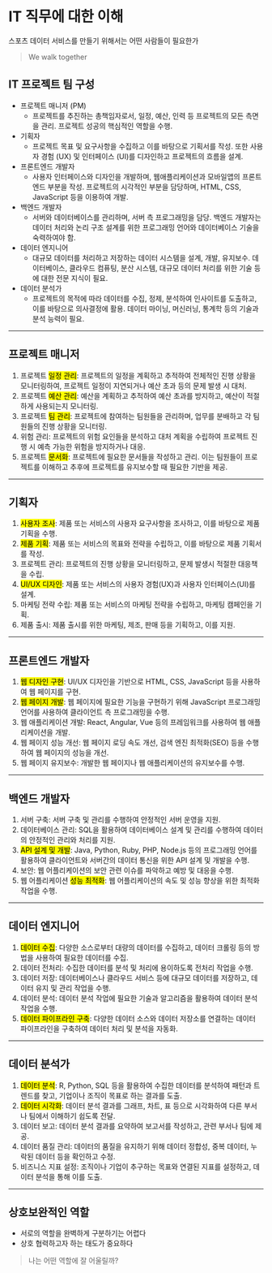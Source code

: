 # IT 직무에 대한 이해

스포츠 데이터 서비스를 만들기 위해서는 어떤 사람들이 필요한가

> We walk together

## IT 프로젝트 팀 구성

- 프로젝트 매니저 (PM)
    - 프로젝트를 추진하는 총책임자로서, 일정, 예산, 인력 등 프로젝트의 모든 측면을 관리. 프로젝트 성공의 핵심적인 역할을 수행.
- 기획자
    - 프로젝트 목표 및 요구사항을 수집하고 이를 바탕으로 기획서를 작성. 또한 사용자 경험 (UX) 및 인터페이스 (UI)를 디자인하고 프로젝트의 흐름을 설계.
- 프론트엔드 개발자
    - 사용자 인터페이스와 디자인을 개발하며, 웹애플리케이션과 모바일앱의 프론트엔드 부분을 작성. 프로젝트의 시각적인 부분을 담당하며, HTML, CSS, JavaScript 등을 이용하여 개발.
- 백엔드 개발자
    - 서버와 데이터베이스를 관리하며, 서버 측 프로그래밍을 담당. 백엔드 개발자는 데이터 처리와 논리 구조 설계를 위한 프로그래밍 언어와 데이터베이스 기술을 숙력하여야 함.
- 데이터 엔지니어
    - 대규모 데이터를 처리하고 저장하는 데이터 시스템을 설계, 개발, 유지보수. 데이터베이스, 클라우드 컴퓨팅, 분산 시스템, 대규모 데이터 처리를 위한 기술 등에 대한 전문 지식이 필요.
- 데이터 분석가
    - 프로젝트의 목적에 따라 데이터를 수집, 정제, 분석하여 인사이트를 도출하고, 이를 바탕으로 의사결정에 활용. 데이터 마이닝, 머신러닝, 통계학 등의 기술과 분석 능력이 필요.

---

## 프로젝트 매니저

1. 프로젝트 <mark>일정 관리</mark>: 프로젝트의 일정을 계획하고 추적하여 전체적인 진행 상황을 모니터링하여, 프로젝트 일정이 지연되거나 예산 초과 등의 문제 발생 시 대처.
2. 프로젝트 <mark>예산 관리</mark>: 예산을 계획하고 추적하여 예산 초과를 방지하고, 예산이 적절하게 사용되는지 모니터링.
3. 프로젝트 <mark>팀 관리</mark>: 프로젝트에 참여하는 팀원들을 관리하며, 업무를 분배하고 각 팀원들의 진행 상황을 모니터링.
4. 위험 관리: 프로젝트의 위험 요인들을 분석하고 대처 계획을 수립하여 프로젝트 진행 시 예측 가능한 위험을 방지하거나 대응.
5. 프로젝트 <mark>문서화</mark>: 프로젝트에 필요한 문서들을 작성하고 관리. 이는 팀원들이 프로젝트를 이해하고 추후에 프로젝트를 유지보수할 때 필요한 기반을 제공.

---

## 기획자

1. <mark>사용자 조사</mark>: 제품 또는 서비스의 사용자 요구사항을 조사하고, 이를 바탕으로 제품 기획을 수행.
2. <mark>제품 기획</mark>: 제품 또는 서비스의 목표와 전략을 수립하고, 이를 바탕으로 제품 기획서를 작성.
3. 프로젝트 관리: 프로젝트의 진행 상황을 모니터링하고, 문제 발생시 적절한 대응책을 수립.
4. <mark>UI/UX 디자인</mark>: 제품 또는 서비스의 사용자 경험(UX)과 사용자 인터페이스(UI)를 설계.
5. 마케팅 전략 수립: 제품 또는 서비스의 마케팅 전략을 수립하고, 마케팅 캠페인을 기획.
6. 제품 출시: 제품 출시를 위한 마케팅, 제조, 판매 등을 기획하고, 이를 지원. 

---

## 프론트엔드 개발자

1. <mark>웹 디자인 구현</mark>: UI/UX 디자인을 기반으로 HTML, CSS, JavaScript 등을 사용하여 웹 페이지를 구현.
2. <mark>웹 페이지 개발</mark>: 웹 페이지에 필요한 기능을 구현하기 위해 JavaScript 프로그래밍 언어를 사용하여 클라이언트 측 프로그래밍을 수행.
3. 웹 애플리케이션 개발: React, Angular, Vue 등의 프레임워크를 사용하여 웹 애플리케이션을 개발. 
4. 웹 페이지 성능 개선: 웹 페이지 로딩 속도 개선, 검색 엔진 최적화(SEO) 등을 수행하여 웹 페이지의 성능을 개선. 
5. 웹 페이지 유지보수: 개발한 웹 페이지나 웹 애플리케이션의 유지보수를 수행.

---

## 백엔드 개발자

1. 서버 구축: 서버 구축 및 관리를 수행하여 안정적인 서버 운영을 지원.
2. 데이터베이스 관리: SQL을 활용하여 데이터베이스 설계 및 관리를 수행하여 데이터의 안정적인 관리와 처리를 지원.
3. <mark>API 설계 및 개발</mark>: Java, Python, Ruby, PHP, Node.js 등의 프로그래밍 언어를 활용하여 클라이언트와 서버간의 데이터 통신을 위한 API 설계 및 개발을 수행.
4. 보안: 웹 어플리케이션의 보안 관련 이슈를 파악하고 예방 및 대응을 수행.
5. 웹 어플리케이션 <mark>성능 최적화</mark>: 웹 어플리케이션의 속도 및 성능 향상을 위한 최적화 작업을 수행.

---

## 데이터 엔지니어

1. <mark>데이터 수집</mark>: 다양한 소스로부터 대량의 데이터를 수집하고, 데이터 크롤링 등의 방법을 사용하여 필요한 데이터를 수집.
2. 데이터 전처리: 수집한 데이터를 분석 및 처리에 용이하도록 전처리 작업을 수행.
3. 데이터 저장: 데이터베이스나 클라우드 서비스 등에 대규모 데이터를 저장하고, 데이터 유지 및 관리 작업을 수행.
4. 데이터 분석: 데이터 분석 작업에 필요한 기술과 알고리즘을 활용하여 데이터 분석 작업을 수행.
5. <mark>데이터 파이프라인 구축</mark>: 다양한 데이터 소스와 데이터 저장소를 연결하는 데이터 파이프라인을 구축하여 데이터 처리 및 분석을 자동화.

---

## 데이터 분석가

1. <mark>데이터 분석</mark>: R, Python, SQL 등을 활용하여 수집한 데이터를 분석하여 패턴과 트렌드를 찾고, 기업이나 조직이 목표로 하는 결과를 도출.
2. <mark>데이터 시각화</mark>: 데이터 분석 결과를 그래프, 차트, 표 등으로 시각화하여 다른 부서나 팀에서 이해하기 쉽도록 전달.
3. 데이터 보고: 데이터 분석 결과를 요약하여 보고서를 작성하고, 관련 부서나 팀에 제공.
4. 데이터 품질 관리: 데이터의 품질을 유지하기 위해 데이터 정합성, 중복 데이터, 누락된 데이터 등을 확인하고 수정.
5. 비즈니스 지표 설정: 조직이나 기업이 추구하는 목표와 연결된 지표를 설정하고, 데이터 분석을 통해 이를 도출.

---

## 상호보완적인 역할

- 서로의 역할을 완벽하게 구분하기는 어렵다
- 상호 협력하고자 하는 태도가 중요하다

> 나는 어떤 역할에 잘 어울릴까?
